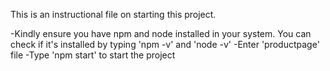
This is an instructional file on starting this project. 

-Kindly ensure you have npm and node installed in your system. You can check if it's installed by typing 'npm -v' and 'node -v'
-Enter 'productpage' file
-Type 'npm start' to start the project
